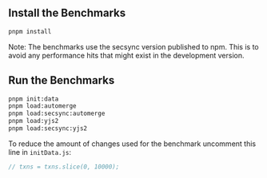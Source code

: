 ## Install the Benchmarks

```sh
pnpm install
```

Note: The benchmarks use the secsync version published to npm. This is to avoid any performance hits that might exist in the development version.

## Run the Benchmarks

```sh
pnpm init:data
pnpm load:automerge
pnpm load:secsync:automerge
pnpm load:yjs2
pnpm load:secsync:yjs2
```

To reduce the amount of changes used for the benchmark uncomment this line in `initData.js`:

```js
// txns = txns.slice(0, 10000);
```
